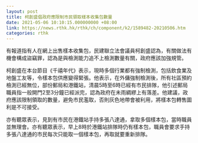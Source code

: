 ```yaml
---
layout: post
title: 柯創盛倡政府應限制市民領取樣本收集包數量
date: 2021-05-06 10:10:15.000000000 +08:00
link: https://news.rthk.hk/rthk/ch/component/k2/1589482-20210506.htm
categories: rthk
---
```


有報道指有人在網上出售樣本收集包，民建聯立法會議員柯創盛認為，有關做法有機會構成盜竊罪，認為是與檢測能力追不上檢測數量有關，政府應該加強規管。

柯創盛在本台節目《千禧年代》表示，現時多個行業都有強制檢測，包括飲食業及地盤工友等，令樣本包供應變得緊張。他表示，在外傭強制檢測後，所有社區預約檢測已經無位，部份郵局和港鐵站，清晨5時至6時已經有巿民排隊，他引述郵局職員指一般開門2至3分鐘已經派完，認為政府在未雨綢繆上有落差。他建議，政府應該限制領取的數量，避免巿民濫取，否則灰色地帶會被利用，將樣本包轉售圖利是不可接受。

亦有聽眾表示，見到有巿民在港鐵站手持多張八達通，拿取多個樣本包，當時職員並無理會。亦有聽眾表示，早上8時於港鐵站排隊時仍有樣本包，職員會要求手持多張八達通的巿民每次只能取一個樣本包，再取就要重新排隊。

